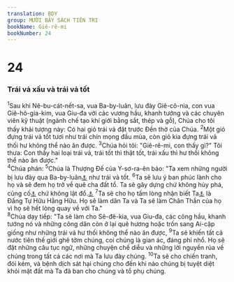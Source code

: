 ```yaml
---
translation: BDY
group: MƯỜI BẢY SÁCH TIÊN TRI
bookName: Giê-rê-mi 
bookNumber: 24
---
```


<div class="title"><h1>24</h1><h3>Trái vả xấu và trái vả tốt</h3></div>
<span class="verse gie_24_1"><sup>1</sup>Sau khi Nê-bu-cát-nết-sa, vua Ba-by-luân, lưu đày Giê-cô-nia, con vua Giê-hô-gia-kim, vua Giu-đa với các vương hầu, khanh tướng và các chuyên viên kỹ thuật (ngành chế tạo khí giới bằng sắt, thép và gỗ), Chúa cho tôi thấy khải tượng này: Có hai giỏ trái vả đặt trước Đền thờ của Chúa. </span>
<span class="verse gie_24_2"><sup>2</sup>Một giỏ đựng trái vả tốt tươi như trái chín mọng đầu mùa, còn giỏ kia đựng trái vả thối hư không thể nào ăn được. </span>
<span class="verse gie_24_3"><sup>3</sup>Chúa hỏi tôi: &#34;Giê-rê-mi, con thấy gì?&#34; Tôi thưa: Con thấy hai loại trái vả, trái tốt thì thật tốt, trái xấu thì hư thối không thể nào ăn được.&#34;<br/></span>
<span class="verse gie_24_4"><sup>4</sup>Chúa phán: </span>
<span class="verse gie_24_5"><sup>5</sup>Chúa là Thượng Đế của Y-sơ-ra-ên bảo: &#34;Ta xem những người bị lưu đày qua Ba-by-luân<a href="#" data-toggle="tooltip" data-placement="bottom" title="Nt đất người Canh-đê">⚓</a> như trái vả tốt. </span>
<span class="verse gie_24_6"><sup>6</sup>Ta sẽ lưu ý ban phúc lành cho họ và sẽ đem họ trở về quê cha đất tổ. Ta sẽ gây dựng chứ không hủy phá, củng cố<a href="#" data-toggle="tooltip" data-placement="bottom" title="Nt trồng">⚓</a> chứ không lật đổ.<a href="#" data-toggle="tooltip" data-placement="bottom" title="Nt nhổ lên">⚓</a> </span>
<span class="verse gie_24_7"><sup>7</sup>Ta sẽ cho họ tấm lòng nhận biết Ta<a href="#" data-toggle="tooltip" data-placement="bottom" title="Ctd lòng biết đáp ứng lời Ta">⚓</a> là Đấng Tự Hữu Hằng Hữu. Họ sẽ làm dân Ta và Ta sẽ làm Chân Thần của họ vì họ sẽ hết lòng quay về với Ta.&#34;<br/></span>
<span class="verse gie_24_8"><sup>8</sup>Chúa dạy tiếp: &#34;Ta sẽ làm cho Sê-đê-kia, vua Giu-đa, các công hầu, khanh tướng nó và những công dân còn ở lại quê hương hoặc trốn sang Ai-cập giống như những trái vả hư thối không thể nào ăn được, </span>
<span class="verse gie_24_9"><sup>9</sup>Ta sẽ khiến tất cả nước tiên thế giới ghê tởm chúng, coi chúng là gian ác, đáng phỉ nhổ. Họ sẽ đặt những câu tục ngữ, những chuyện chế diễu và những lời nguyền rủa về chúng trong tất cả các nơi mà Ta lưu đày chúng. </span>
<span class="verse gie_24_10"><sup>10</sup>Ta sẽ cho chiến tranh, đói kém, và bệnh dịch sát hại chúng cho đến khi nào chúng bị tuyệt diệt khỏi mặt đất mà Ta đã ban cho chúng và tổ phụ chúng.</span>
